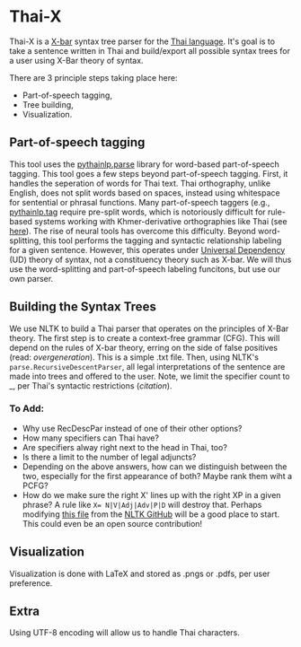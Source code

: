 # Thai-X 
Thai-X is a [X-bar](https://en.wikipedia.org/wiki/X-bar_theory) syntax tree parser for the [Thai language](https://en.wikipedia.org/wiki/Thai_language). It's goal is to take a sentence written in Thai and build/export all possible syntax trees for a user using X-Bar theory of syntax.

There are 3 principle steps taking place here: 
- Part-of-speech tagging,
- Tree building,
- Visualization.

## Part-of-speech tagging
This tool uses the [pythainlp.parse](https://pythainlp.github.io/dev-docs/api/parse.html) library for word-based part-of-speech tagging. This tool goes a few steps beyond part-of-speech tagging. First, it handles the seperation of words for Thai text. Thai orthography, unlike English, does not split words based on spaces, instead using whitespace for sentential or phrasal functions. Many part-of-speech taggers (e.g., [pythainlp.tag](https://pythainlp.github.io/dev-docs/api/tag.html) require pre-split words, which is notoriously difficult for rule-based systems working with Khmer-derivative orthographies like Thai (see [here](http://www.thai-language.com/ref/breaking-words#:~:text=Because%20Thai%20doesn%27t%20use%20space%20between%20words%2C%20the%20task%20of%20automatically%20separating%20Thai%20text%20into%20words%20has%20been%20a%20long%2Dstanding%20challenge%20in%20the%20field%20of%20computational%20linguistics.)). The rise of neural tools has overcome this difficulty. Beyond word-splitting, this tool performs the tagging and syntactic relationship labeling for a given sentence. However, this operates under [Universal Dependency](https://universaldependencies.org/) (UD) theory of syntax, not a constituency theory such as X-bar. We will thus use the word-splitting and part-of-speech labeling funcitons, but use our own parser. 

## Building the Syntax Trees
We use NLTK to build a Thai parser that operates on the principles of X-Bar theory. The first step is to create a context-free grammar (CFG). This will depend on the rules of X-bar theory, erring on the side of false positives (read: _overgeneration_). This is a simple .txt file. Then, using NLTK's `parse.RecursiveDescentParser`, all legal interpretations of the sentence are made into trees and offered to the user. Note, we limit the specifier count to _, per Thai's syntactic restrictions (_citation_).

### To Add:
- Why use RecDescPar instead of one of their other options?
- How many specifiers can Thai have?
- Are specifiers alway right next to the head in Thai, too?
- Is there a limit to the number of legal adjuncts?
- Depending on the above answers, how can we distinguish between the two, especially for the first appearance of both? Maybe rank them wiht a PCFG?
- How do we make sure the right X' lines up with the right XP in a given phrase? A rule like `X= N|V|Adj|Adv|P|D` will destroy that. Perhaps modifying [this file](https://github.com/nltk/nltk/blob/develop/nltk/parse/recursivedescent.py) from the [NLTK GitHub](https://github.com/nltk/nltk) will be a good place to start. This could even be an open source contribution!

## Visualization
Visualization is done with LaTeX and stored as .pngs or .pdfs, per user preference.

## Extra

Using UTF-8 encoding will allow us to handle Thai characters.
